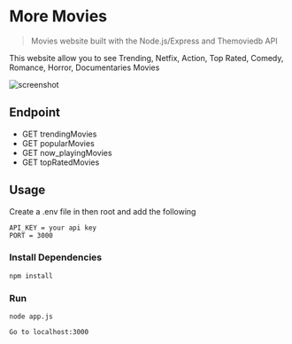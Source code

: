 # More Movies
> Movies website built with the Node.js/Express and Themoviedb API

This website allow you to see Trending, Netfix, Action, Top Rated, Comedy, Romance, Horror, Documentaries Movies

![screenshot](https://alexmenlah.com/assets/images/projects/moreMovies.png)

## Endpoint

- GET trendingMovies
- GET popularMovies
- GET now_playingMovies
- GET topRatedMovies

## Usage

Create a .env file in then root and add the following

```
API_KEY = your api key
PORT = 3000
```

### Install Dependencies

```
npm install
```

### Run

```
node app.js

Go to localhost:3000
```
